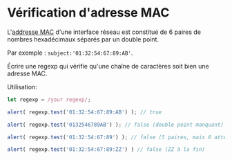 # Vérification d'adresse MAC

L'[addresse MAC](https://fr.wikipedia.org/wiki/Adresse_MAC) d'une interface réseau est constitué de 6 paires de nombres hexadécimaux séparés par un double point.

Par exemple : `subject:'01:32:54:67:89:AB'`.

Écrire une regexp qui vérifie qu'une chaîne de caractères soit bien une adresse MAC.

Utilisation:
```js
let regexp = /your regexp/;

alert( regexp.test('01:32:54:67:89:AB') ); // true

alert( regexp.test('0132546789AB') ); // false (double point manquant)

alert( regexp.test('01:32:54:67:89') ); // false (5 paires, mais 6 attendues)

alert( regexp.test('01:32:54:67:89:ZZ') ) // false (ZZ à la fin)
```
